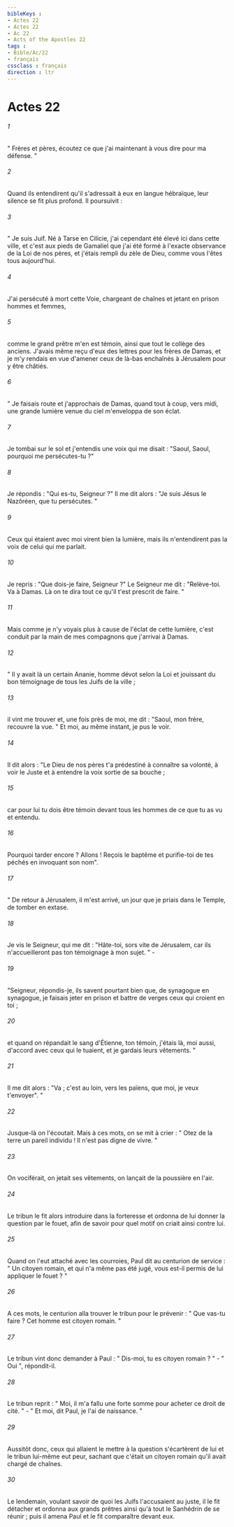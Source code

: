 ```yaml
---
bibleKeys : 
- Actes 22
- Actes 22
- Ac 22
- Acts of the Apostles 22
tags : 
- Bible/Ac/22
- français
cssclass : français
direction : ltr
---
```


# Actes 22

###### 1
" Frères et pères, écoutez ce que j'ai maintenant à vous dire pour ma défense. " 
###### 2
Quand ils entendirent qu'il s'adressait à eux en langue hébraïque, leur silence se fit plus profond. Il poursuivit : 
###### 3
" Je suis Juif. Né à Tarse en Cilicie, j'ai cependant été élevé ici dans cette ville, et c'est aux pieds de Gamaliel que j'ai été formé à l'exacte observance de la Loi de nos pères, et j'étais rempli du zèle de Dieu, comme vous l'êtes tous aujourd'hui. 
###### 4
J'ai persécuté à mort cette Voie, chargeant de chaînes et jetant en prison hommes et femmes, 
###### 5
comme le grand prêtre m'en est témoin, ainsi que tout le collège des anciens. J'avais même reçu d'eux des lettres pour les frères de Damas, et je m'y rendais en vue d'amener ceux de là-bas enchaînés à Jérusalem pour y être châtiés. 
###### 6
" Je faisais route et j'approchais de Damas, quand tout à coup, vers midi, une grande lumière venue du ciel m'enveloppa de son éclat. 
###### 7
Je tombai sur le sol et j'entendis une voix qui me disait : "Saoul, Saoul, pourquoi me persécutes-tu ?" 
###### 8
Je répondis : "Qui es-tu, Seigneur ?" Il me dit alors : "Je suis Jésus le Nazôréen, que tu persécutes. " 
###### 9
Ceux qui étaient avec moi virent bien la lumière, mais ils n'entendirent pas la voix de celui qui me parlait. 
###### 10
Je repris : "Que dois-je faire, Seigneur ?" Le Seigneur me dit : "Relève-toi. Va à Damas. Là on te dira tout ce qu'il t'est prescrit de faire. " 
###### 11
Mais comme je n'y voyais plus à cause de l'éclat de cette lumière, c'est conduit par la main de mes compagnons que j'arrivai à Damas. 
###### 12
" Il y avait là un certain Ananie, homme dévot selon la Loi et jouissant du bon témoignage de tous les Juifs de la ville ; 
###### 13
il vint me trouver et, une fois près de moi, me dit : "Saoul, mon frère, recouvre la vue. " Et moi, au même instant, je pus le voir. 
###### 14
Il dit alors : "Le Dieu de nos pères t'a prédestiné à connaître sa volonté, à voir le Juste et à entendre la voix sortie de sa bouche ; 
###### 15
car pour lui tu dois être témoin devant tous les hommes de ce que tu as vu et entendu. 
###### 16
Pourquoi tarder encore ? Allons ! Reçois le baptême et purifie-toi de tes péchés en invoquant son nom". 
###### 17
" De retour à Jérusalem, il m'est arrivé, un jour que je priais dans le Temple, de tomber en extase. 
###### 18
Je vis le Seigneur, qui me dit : "Hâte-toi, sors vite de Jérusalem, car ils n'accueilleront pas ton témoignage à mon sujet. " - 
###### 19
"Seigneur, répondis-je, ils savent pourtant bien que, de synagogue en synagogue, je faisais jeter en prison et battre de verges ceux qui croient en toi ; 
###### 20
et quand on répandait le sang d'Étienne, ton témoin, j'étais là, moi aussi, d'accord avec ceux qui le tuaient, et je gardais leurs vêtements. " 
###### 21
Il me dit alors : "Va ; c'est au loin, vers les païens, que moi, je veux t'envoyer". " 
###### 22
Jusque-là on l'écoutait. Mais à ces mots, on se mit à crier : " Otez de la terre un pareil individu ! Il n'est pas digne de vivre. " 
###### 23
On vociférait, on jetait ses vêtements, on lançait de la poussière en l'air. 
###### 24
Le tribun le fit alors introduire dans la forteresse et ordonna de lui donner la question par le fouet, afin de savoir pour quel motif on criait ainsi contre lui. 
###### 25
Quand on l'eut attaché avec les courroies, Paul dit au centurion de service : " Un citoyen romain, et qui n'a même pas été jugé, vous est-il permis de lui appliquer le fouet ? " 
###### 26
A ces mots, le centurion alla trouver le tribun pour le prévenir : " Que vas-tu faire ? Cet homme est citoyen romain. " 
###### 27
Le tribun vint donc demander à Paul : " Dis-moi, tu es citoyen romain ? " - " Oui ", répondit-il. 
###### 28
Le tribun reprit : " Moi, il m'a fallu une forte somme pour acheter ce droit de cité. " - " Et moi, dit Paul, je l'ai de naissance. " 
###### 29
Aussitôt donc, ceux qui allaient le mettre à la question s'écartèrent de lui et le tribun lui-même eut peur, sachant que c'était un citoyen romain qu'il avait chargé de chaînes. 
###### 30
Le lendemain, voulant savoir de quoi les Juifs l'accusaient au juste, il le fit détacher et ordonna aux grands prêtres ainsi qu'à tout le Sanhédrin de se réunir ; puis il amena Paul et le fit comparaître devant eux. 
